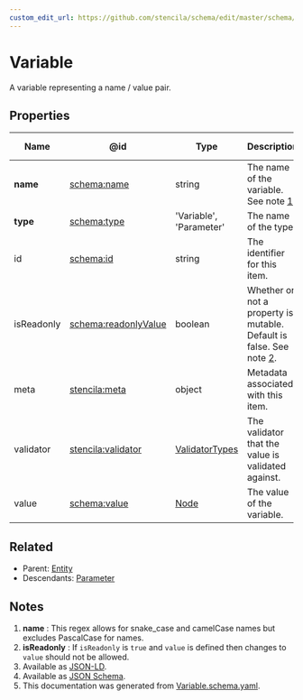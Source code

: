 ```yaml
---
custom_edit_url: https://github.com/stencila/schema/edit/master/schema/Variable.schema.yaml
---
```


# Variable

A variable representing a name / value pair.

## Properties

| Name       | @id                                                             | Type                                        | Description                                                                   | Inherited from                  |
| ---------- | --------------------------------------------------------------- | ------------------------------------------- | ----------------------------------------------------------------------------- | ------------------------------- |
| **name**   | [schema:name](https://schema.org/name)                          | string                                      | The name of the variable. See note [1](#notes).                               | [Variable](../code/Variable.md) |
| **type**   | [schema:type](https://schema.org/type)                          | 'Variable', 'Parameter'                     | The name of the type.                                                         | [Entity](../other/Entity.md)    |
| id         | [schema:id](https://schema.org/id)                              | string                                      | The identifier for this item.                                                 | [Entity](../other/Entity.md)    |
| isReadonly | [schema:readonlyValue](https://schema.org/readonlyValue)        | boolean                                     | Whether or not a property is mutable. Default is false. See note [2](#notes). | [Variable](../code/Variable.md) |
| meta       | [stencila:meta](https://schema.stenci.la/meta.jsonld)           | object                                      | Metadata associated with this item.                                           | [Entity](../other/Entity.md)    |
| validator  | [stencila:validator](https://schema.stenci.la/validator.jsonld) | [ValidatorTypes](../data/ValidatorTypes.md) | The validator that the value is validated against.                            | [Variable](../code/Variable.md) |
| value      | [schema:value](https://schema.org/value)                        | [Node](../other/Node.md)                    | The value of the variable.                                                    | [Variable](../code/Variable.md) |

## Related

-   Parent: [Entity](../other/Entity.md)
-   Descendants: [Parameter](../code/Parameter.md)

## Notes

1.  **name** : This regex allows for snake_case and camelCase names but excludes PascalCase for names.
2.  **isReadonly** : If `isReadonly` is `true` and `value` is defined then changes to `value` should not be allowed.
3.  Available as [JSON-LD](https://schema.stenci.la/Variable.jsonld).
4.  Available as [JSON Schema](https://schema.stenci.la/v1/Variable.schema.json).
5.  This documentation was generated from [Variable.schema.yaml](https://github.com/stencila/schema/blob/master/schema/Variable.schema.yaml).
